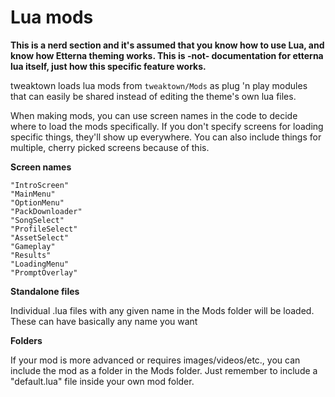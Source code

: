 # Lua mods

**This is a nerd section and it's assumed that you know how to use Lua, and know how Etterna theming works. This is -not- documentation for etterna lua itself, just how this specific feature works.**



tweaktown loads lua mods from `tweaktown/Mods` as plug 'n play modules that can easily be shared instead of editing the theme's own lua files.



When making mods, you can use screen names in the code to decide where to load the mods specifically. If you don't specify screens for loading specific things, they'll show up everywhere. You can also include things for multiple, cherry picked screens because of this.



**Screen names**

```
"IntroScreen"
"MainMenu"
"OptionMenu"
"PackDownloader"
"SongSelect"
"ProfileSelect"
"AssetSelect"
"Gameplay"
"Results"
"LoadingMenu"
"PromptOverlay"
```



**Standalone files**

Individual .lua files with any given name in the Mods folder will be loaded. These can have basically any name you want



**Folders**

If your mod is more advanced or requires images/videos/etc., you can include the mod as a folder in the Mods folder. Just remember to include a "default.lua" file inside your own mod folder.
